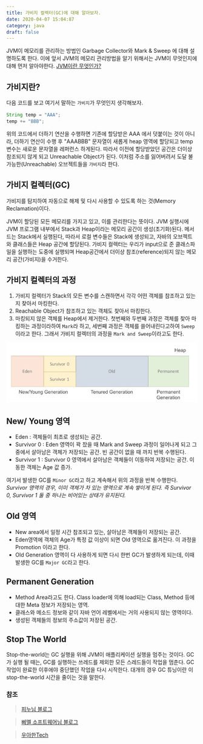 ```yaml
---
title: 가비지 컬렉터(GC)에 대해 알아보자.
date: 2020-04-07 15:04:87
category: java
draft: false
---
```


JVM이 메모리를 관리하는 방법인 Garbage Collector와 Mark & Sweep 에 대해 설명하도록 한다. 이에 앞서 JVM의 메모리 관리방법을 알기 위해서는 JVM이 무엇인지에 대해 먼저 알아야한다. [JVM이란 무엇인가?](https://hanul-dev.netlify.com/java/%EC%9E%90%EB%B0%94%EA%B0%80%EB%A8%B8%EC%8B%A0(jvm)%EC%9D%B4%EB%9E%80-%EB%AC%B4%EC%97%87%EC%9D%B8%EA%B0%80/)

## 가비지란?
다음 코드를 보고 여기서 말하는 `가비지`가 무엇인지 생각해보자.

```java
String temp = "AAA";
temp += "BBB";
```

위의 코드에서 더하기 연산을 수행하면 기존에 할당받은 AAA 에서 덧붙이는 것이 아니라, 더하기 연산이 수행 후 "AAABBB" 문자열이 새롭게 heap 영역에 할당되고 temp 변수는 새로운 문자열을 레퍼런스 하게된다. 따라서 이전에 할당받았던 공간은 더이상 참조되지 않게 되고 Unreachable Object가 된다. 이처럼 주소를 잃어버려서 도달 불가능한(Unreachable) 오브젝트들을 `가비지`라 한다.

## 가비지 컬렉터(GC)
가비지를 탐지하여 자동으로 해제 및 다시 사용할 수 있도록 하는 것(Memory Reclamation)이다.

JVM이 할당된 모든 메모리를 가지고 있고, 이를 관리한다는 뜻이다. JVM 실행시에 JVM 프로그램 내부에서 Stack과 Heap이라는 메모리 공간이 생성(초기화)된다. 메서드는 Stack에서 실행된다, 따라서 로컬 변수들은 Stack에 생성되고, 자바의 오브젝트와 클래스들은 Heap 공간에 할당된다. 가비지 컬렉터는 우리가 input으로 준 클래스파일을 실행하는 도중에 실행되며 Heap공간에서 더이상 참조(reference)되지 않는 메모리 공간(가비지)을 수거한다.


## 가비지 컬렉터의 과정
1. 가비지 컬렉터가 Stack의 모든 변수를 스캔하면서 각각 어떤 객체를 참조하고 있는지 찾아서 마킹한다.
2. Reachable Object가 참조하고 있는 객체도 찾아서 마킹한다.
3. 마킹되지 않은 객체를 Heap에서 제거한다.
첫번째와 두번째 과정은 객체를 찾아 마킹하는 과정이라하여 `Mark`라 하고, 세번째 과정은 객체를 쓸어내린다고하여 `Sweep`이라고 한다. 그래서 가비지 컬렉터의 과정을 `Mark and Sweep`이라고도 한다.

![](../../assets/runtimearea_heap.png)

## New/ Young 영역
- Eden : 객체들이 최초로 생성되는 공간.
- Survivor 0 : Eden 영역이 꽉 찼을 때 Mark and Sweep 과정이 일어나게 되고 그중에서 살아남은 객체가 저장되는 공간. 빈 공간이 없을 때 까지 반복 수행된다.
- Survivor 1 : Survivor 0 영역에서 살아남은 객체들이 이동하여 저장되는 공간. 이동한 객체는 Age 값 증가.

여기서 발생한 GC를 `Minor GC`라고 하고 계속해서 위의 과정을 반복 수행한다. *Survivor 영역의 경우, 이미 객체가 차 있는 영역으로 계속 쌓이게 된다. 즉 Survivor 0, Survivor 1 둘 중 하나는 비어있는 상태가 유지된다.*

## Old 영역
- New area에서 일정 시간 참조되고 있는, 살아남은 객체들이 저장되는 공간.
- Eden영역에 객체의 Age가 특정 값 이상이 되면 Old 영역으로 옮겨진다. 이 과정을 Promotion 이라고 한다.
- Old Generation 영역이 다 사용하게 되면 다시 한번 GC가 발생하게 되는데, 이때 발생한 GC를 `Major GC`라고 한다.

## Permanent Generation
- Method Area라고도 한다. Class loader에 의해 load되는 Class, Method 등에 대한 Meta 정보가 저장되는 영역.
- 클래스와 메소드 정보와 같이 자바 언어 레벨에서는 거의 사용되지 않는 영역이다.
- 생성된 객체들의 정보의 주소값이 저장된 공간.


## Stop The World
Stop-the-world는 GC 실행을 위해 JVM이 애플리케이션 실행을 멈주는 것이다. GC가 실행 될 때는, GC를 실행하는 쓰레드를 제외한 모든 스레드들이 작업을 멈춘다. GC 작업이 완료한 이후에야 중단했던 작업을 다시 시작한다. 대개의 경우 GC 튜닝이란 이 stop-the-world 시간을 줄이는 것을 말한다.





### 참조
> [피누님 블로그](https://velog.io/@litien/%EA%B0%80%EB%B9%84%EC%A7%80-%EC%BB%AC%EB%A0%89%ED%84%B0GC)

> [삐멜 소프트웨어님 블로그](https://imasoftwareengineer.tistory.com/103)

> [우아한Tech](https://www.youtube.com/watch?v=vZRmCbl871I)
